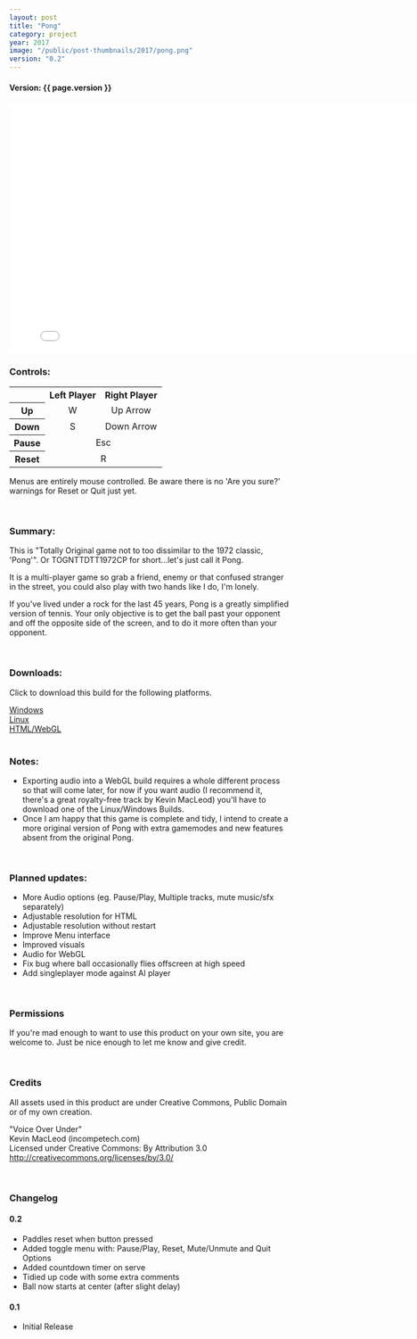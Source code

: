 ```yaml
---
layout: post
title: "Pong"
category: project
year: 2017
image: "/public/post-thumbnails/2017/pong.png"
version: "0.2"
---
```


#### Version: {{ page.version }}

<iframe src="/public/projects/pong/0.2/index.html" style="border:0px #000000 none;" name="Pong" scrolling="no" height="450px" width="800px"></iframe>

<br>

### Controls:

<table style="text-align: center;">
  <tr>
    <th></th>
    <th>Left Player</th>
    <th>Right Player</th>
  </tr>
  <tr>
    <th>Up</th>
    <td>W</td>
    <td>Up Arrow</td>
  </tr>
  <tr>
    <th>Down</th>
    <td>S</td>
    <td>Down Arrow</td>
  </tr> 
  <tr>
    <th>Pause</th>
    <td colspan="2">Esc</td>
  </tr>
  <tr>
    <th>Reset</th>
    <td colspan="2">R</td>
  </tr>
</table>

Menus are entirely mouse controlled. Be aware there is no 'Are you sure?' warnings for Reset or Quit just yet.

<br>

### Summary:

This is "Totally Original game not to too dissimilar to the 1972 classic, 'Pong'". Or TOGNTTDTT1972CP for short...let's just call it Pong.

It is a multi-player game so grab a friend, enemy or that confused stranger in the street, you could also play with two hands like I do, I'm lonely.

If you've lived under a rock for the last 45 years, Pong is a greatly simplified version of tennis. Your only objective is to get the ball past your opponent and off the opposite side of the screen, and to do it more often than your opponent.

<br>

### Downloads:
Click to download this build for the following platforms.

<a href="/public/projects/pong/0.2/downloads/Pong_02_Win.zip" download>
Windows
</a><br>
<a href="/public/projects/pong/0.2/downloads/Pong_02_Linux.zip" download>
Linux
</a><br>
<a href="/public/projects/pong/0.2/downloads/Pong_02_HTML.zip" download>
HTML/WebGL
</a><br>
<br>

### Notes:
* Exporting audio into a WebGL build requires a whole different process so that will come later, for now if you want audio (I recommend it, there's a great royalty-free track by Kevin MacLeod) you'll have to download one of the Linux/Windows Builds.
* Once I am happy that this game is complete and tidy, I intend to create a more original version of Pong with extra gamemodes and new features absent from the original Pong.

<br>

### Planned updates:
* More Audio options (eg. Pause/Play, Multiple tracks, mute music/sfx separately)
* Adjustable resolution for HTML
* Adjustable resolution without restart
* Improve Menu interface
* Improved visuals
* Audio for WebGL
* Fix bug where ball occasionally flies offscreen at high speed
* Add singleplayer mode against AI player

<br>

### Permissions

If you're mad enough to want to use this product on your own site, you are welcome to. Just be nice enough to let me know and give credit.

<br>

### Credits

All assets used in this product are under Creative Commons, Public Domain or of my own creation.

"Voice Over Under"<br>
Kevin MacLeod (incompetech.com)<br>
Licensed under Creative Commons: By Attribution 3.0
http://creativecommons.org/licenses/by/3.0/

<br>

### Changelog

#### 0.2
* Paddles reset when button pressed
* Added toggle menu with: Pause/Play, Reset, Mute/Unmute and Quit Options
* Added countdown timer on serve
* Tidied up code with some extra comments
* Ball now starts at center (after slight delay)

#### 0.1
* Initial Release
<br><br>

